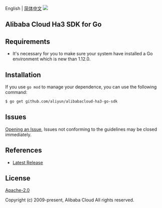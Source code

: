 English | [简体中文](README-CN.md)
![](https://aliyunsdk-pages.alicdn.com/icons/AlibabaCloud.svg)

## Alibaba Cloud Ha3 SDK for Go

## Requirements
- It's necessary for you to make sure your system have installed a Go environment which is new than 1.12.0.

## Installation
If you use `go mod` to manage your dependence, you can use the following command:

```sh
$ go get github.com/aliyun/alibabacloud-ha3-go-sdk
```

## Issues
[Opening an Issue](https://github.com/aliyun/alibabacloud-ha3-go-sdk/issues/new), Issues not conforming to the guidelines may be closed immediately.

## References
* [Latest Release](https://github.com/aliyun/alibabacloud-ha3-go-sdk/releases)

## License
[Apache-2.0](http://www.apache.org/licenses/LICENSE-2.0)

Copyright (c) 2009-present, Alibaba Cloud All rights reserved.